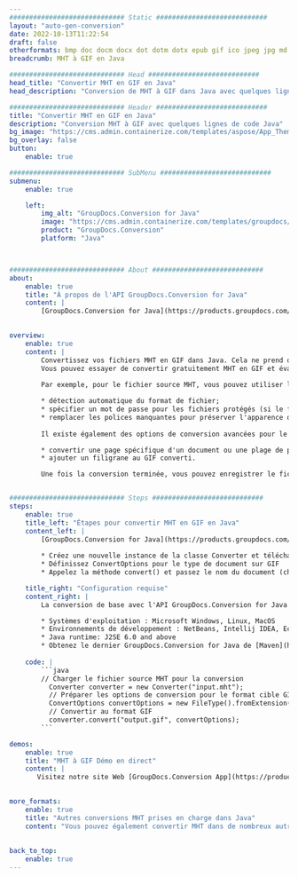 ```yaml
---
############################# Static ############################
layout: "auto-gen-conversion"
date: 2022-10-13T11:22:54
draft: false
otherformats: bmp doc docm docx dot dotm dotx epub gif ico jpeg jpg md odt ott pdf png psd rtf tex tif tiff txt xps
breadcrumb: MHT à GIF en Java

############################# Head ############################
head_title: "Convertir MHT en GIF en Java"
head_description: "Conversion de MHT à GIF dans Java avec quelques lignes de code. Convertissez plus de 160 formats de fichiers à l'aide de l'API de conversion de documents GroupDocs pour Java"

############################# Header ############################
title: "Convertir MHT en GIF en Java"
description: "Conversion MHT à GIF avec quelques lignes de code Java"
bg_image: "https://cms.admin.containerize.com/templates/aspose/App_Themes/V3/images/bg/header1.png"
bg_overlay: false
button:
    enable: true

############################# SubMenu ############################
submenu:
    enable: true

    left:
        img_alt: "GroupDocs.Conversion for Java"
        image: "https://cms.admin.containerize.com/templates/groupdocs/images/product-logos/90x90-noborder/groupdocs-conversion-java.png"
        product: "GroupDocs.Conversion"
        platform: "Java"



############################# About ############################
about:
    enable: true
    title: "À propos de l'API GroupDocs.Conversion for Java"
    content: |
        [GroupDocs.Conversion for Java](https://products.groupdocs.com/conversion/java/) est une API de conversion de format de fichier avancée pour la conversion entre les formats d'image et de document populaires tels que Microsoft Office, OpenDocument, PDF, HTML, e-mail, CAO. et bien plus encore avec seulement quelques lignes de code. L'API native détecte automatiquement les formats des documents originaux et propose de nombreuses options de personnalisation des documents convertis. Outre la fonction d'extraction d'informations d'un document, il prend également en charge la mise en cache des résultats de conversion sur le disque local par défaut. Cependant, tout type de stockage de cache peut être pris en charge en implémentant les interfaces appropriées - Amazon S3, Dropbox, Google Drive, Windows Azure, Reddis ou tout autre.
    

overview:
    enable: true
    content: |
        Convertissez vos fichiers MHT en GIF dans Java. Cela ne prend que quelques lignes de code Java sur n'importe quelle plate-forme de votre choix, telle que Windows, Linux, macOS.
        Vous pouvez essayer de convertir gratuitement MHT en GIF et évaluer la qualité des résultats de conversion. En plus des scripts de conversion de fichiers simples, vous pouvez essayer des options plus sophistiquées pour charger le fichier source MHT et stocker la sortie GIF. 
        
        Par exemple, pour le fichier source MHT, vous pouvez utiliser les options de chargement suivantes :

        * détection automatique du format de fichier;
        * spécifier un mot de passe pour les fichiers protégés (si le format de fichier le prend en charge);
        * remplacer les polices manquantes pour préserver l'apparence du document.
        
        Il existe également des options de conversion avancées pour le fichier GIF :

        * convertir une page spécifique d'un document ou une plage de pages;
        * ajouter un filigrane au GIF converti.

        Une fois la conversion terminée, vous pouvez enregistrer le fichier GIF dans votre chemin de fichier local ou dans un stockage tiers tel que FTP, Amazon S3, Google Drive, Dropbox, etc. Veuillez noter - pour convertir MHT à GIF, vous n'avez pas besoin d'installer de logiciel supplémentaire, tel que MS Office, Open Office, Adobe Acrobat Reader, etc.


############################# Steps ############################
steps:
    enable: true
    title_left: "Étapes pour convertir MHT en GIF en Java"
    content_left: |
        [GroupDocs.Conversion for Java](https://products.groupdocs.com/conversion/java/) permet aux développeurs de convertir facilement le fichier MHT en GIF avec quelques lignes de code.
        
        * Créez une nouvelle instance de la classe Converter et téléchargez le fichier MHT avec le chemin complet
        * Définissez ConvertOptions pour le type de document sur GIF
        * Appelez la méthode convert() et passez le nom du document (chemin complet) et le format (GIF) en tant que paramètre

    title_right: "Configuration requise"
    content_right: |
        La conversion de base avec l'API GroupDocs.Conversion for Java peut être effectuée avec seulement quelques lignes de code. Nos API sont prises en charge sur toutes les principales plates-formes et systèmes d'exploitation. Avant d'exécuter le code ci-dessous, assurez-vous que les prérequis suivants sont installés sur votre système.

        * Systèmes d'exploitation : Microsoft Windows, Linux, MacOS
        * Environnements de développement : NetBeans, Intellij IDEA, Eclipse, etc.
        * Java runtime: J2SE 6.0 and above
        * Obtenez le dernier GroupDocs.Conversion for Java de [Maven](https://repository.groupdocs.com/webapp/#/artifacts/browse/tree/General/repo/com/groupdocs/groupdocs-conversion)
         
    code: |
        ```java    
        // Charger le fichier source MHT pour la conversion
          Converter converter = new Converter("input.mht");
          // Préparer les options de conversion pour le format cible GIF
          ConvertOptions convertOptions = new FileType().fromExtension("gif").getConvertOptions();
          // Convertir au format GIF
          converter.convert("output.gif", convertOptions);
        ```

demos:
    enable: true
    title: "MHT à GIF Démo en direct"
    content: |
       Visitez notre site Web [GroupDocs.Conversion App](https://products.groupdocs.app/conversion/family) et essayez la conversion MHT à GIF maintenant. La démo gratuite présente les avantages suivants
          

more_formats:
    enable: true
    title: "Autres conversions MHT prises en charge dans Java"
    content: "Vous pouvez également convertir MHT dans de nombreux autres formats de fichiers. Veuillez consulter la liste ci-dessous."
       
       
back_to_top:
    enable: true
---
```

